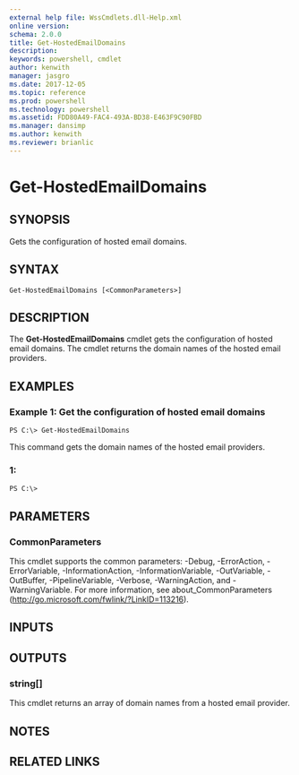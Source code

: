 ```yaml
---
external help file: WssCmdlets.dll-Help.xml
online version: 
schema: 2.0.0
title: Get-HostedEmailDomains
description: 
keywords: powershell, cmdlet
author: kenwith
manager: jasgro
ms.date: 2017-12-05
ms.topic: reference
ms.prod: powershell
ms.technology: powershell
ms.assetid: FDD80A49-FAC4-493A-BD38-E463F9C90FBD
ms.manager: dansimp
ms.author: kenwith
ms.reviewer: brianlic
---
```


# Get-HostedEmailDomains

## SYNOPSIS
Gets the configuration of hosted email domains.

## SYNTAX

```
Get-HostedEmailDomains [<CommonParameters>]
```

## DESCRIPTION
The **Get-HostedEmailDomains** cmdlet gets the configuration of hosted email domains.
The cmdlet returns the domain names of the hosted email providers.

## EXAMPLES

### Example 1: Get the configuration of hosted email domains
```
PS C:\> Get-HostedEmailDomains
```

This command gets the domain names of the hosted email providers.

### 1:
```
PS C:\>
```

## PARAMETERS

### CommonParameters
This cmdlet supports the common parameters: -Debug, -ErrorAction, -ErrorVariable, -InformationAction, -InformationVariable, -OutVariable, -OutBuffer, -PipelineVariable, -Verbose, -WarningAction, and -WarningVariable. For more information, see about_CommonParameters (http://go.microsoft.com/fwlink/?LinkID=113216).

## INPUTS

## OUTPUTS

### string[]
This cmdlet returns an array of domain names from a hosted email provider.

## NOTES

## RELATED LINKS

